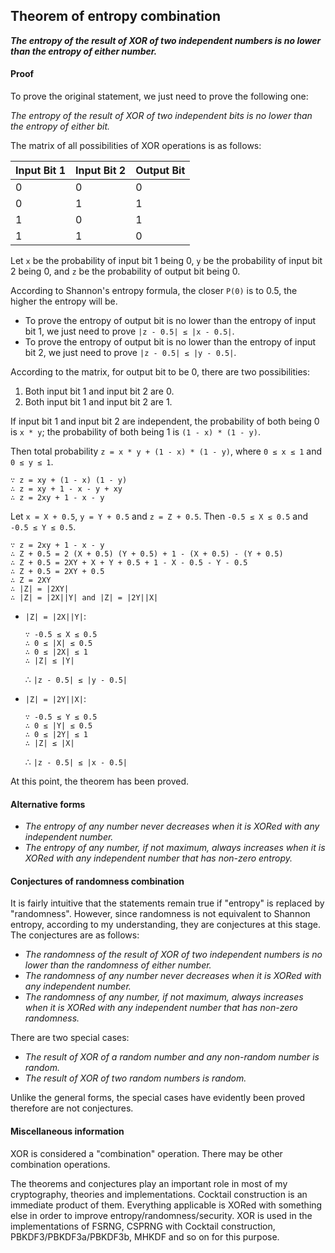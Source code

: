 ## Theorem of entropy combination

***The entropy of the result of XOR of two independent numbers is no lower than the entropy of either number.***

#### Proof

To prove the original statement, we just need to prove the following one:

*The entropy of the result of XOR of two independent bits is no lower than the entropy of either bit.*

The matrix of all possibilities of XOR operations is as follows:

|Input Bit 1|Input Bit 2|Output Bit|
|-----------|-----------|----------|
|0          |0          |0         |
|0          |1          |1         |
|1          |0          |1         |
|1          |1          |0         |

Let `x` be the probability of input bit 1 being 0, `y` be the probability of input bit 2 being 0, and `z` be the probability of output bit being 0.

According to Shannon's entropy formula, the closer `P(0)` is to 0.5, the higher the entropy will be.

- To prove the entropy of output bit is no lower than the entropy of input bit 1, we just need to prove `|z - 0.5| ≤ |x - 0.5|`.
- To prove the entropy of output bit is no lower than the entropy of input bit 2, we just need to prove `|z - 0.5| ≤ |y - 0.5|`.

According to the matrix, for output bit to be 0, there are two possibilities:

1. Both input bit 1 and input bit 2 are 0.
2. Both input bit 1 and input bit 2 are 1.

If input bit 1 and input bit 2 are independent, the probability of both being 0 is `x * y`; the probability of both being 1 is `(1 - x) * (1 - y)`.

Then total probability `z = x * y + (1 - x) * (1 - y)`, where `0 ≤ x ≤ 1` and `0 ≤ y ≤ 1`.

```
∵ z = xy + (1 - x) (1 - y)
∴ z = xy + 1 - x - y + xy
∴ z = 2xy + 1 - x - y
```

Let `x = X + 0.5`, `y = Y + 0.5` and `z = Z + 0.5`. Then `-0.5 ≤ X ≤ 0.5` and `-0.5 ≤ Y ≤ 0.5`.

```
∵ z = 2xy + 1 - x - y
∴ Z + 0.5 = 2 (X + 0.5) (Y + 0.5) + 1 - (X + 0.5) - (Y + 0.5)
∴ Z + 0.5 = 2XY + X + Y + 0.5 + 1 - X - 0.5 - Y - 0.5
∴ Z + 0.5 = 2XY + 0.5
∴ Z = 2XY
∴ |Z| = |2XY|
∴ |Z| = |2X||Y| and |Z| = |2Y||X|
```

- `|Z| = |2X||Y|`:
	```
	∵ -0.5 ≤ X ≤ 0.5
	∴ 0 ≤ |X| ≤ 0.5
	∴ 0 ≤ |2X| ≤ 1
	∴ |Z| ≤ |Y|
	```
	∴ `|z - 0.5| ≤ |y - 0.5|`

- `|Z| = |2Y||X|`:
	```
	∵ -0.5 ≤ Y ≤ 0.5
	∴ 0 ≤ |Y| ≤ 0.5
	∴ 0 ≤ |2Y| ≤ 1
	∴ |Z| ≤ |X|
	```
	∴ `|z - 0.5| ≤ |x - 0.5|`

At this point, the theorem has been proved.

#### Alternative forms

- *The entropy of any number never decreases when it is XORed with any independent number.*
- *The entropy of any number, if not maximum, always increases when it is XORed with any independent number that has non-zero entropy.*

#### Conjectures of randomness combination

It is fairly intuitive that the statements remain true if "entropy" is replaced by "randomness". However, since randomness is not equivalent to Shannon entropy, according to my understanding, they are conjectures at this stage. The conjectures are as follows:

- *The randomness of the result of XOR of two independent numbers is no lower than the randomness of either number.*
- *The randomness of any number never decreases when it is XORed with any independent number.*
- *The randomness of any number, if not maximum, always increases when it is XORed with any independent number that has non-zero randomness.*

There are two special cases:

- *The result of XOR of a random number and any non-random number is random.*
- *The result of XOR of two random numbers is random.*

Unlike the general forms, the special cases have evidently been proved therefore are not conjectures.

#### Miscellaneous information

XOR is considered a "combination" operation. There may be other combination operations.

The theorems and conjectures play an important role in most of my cryptography, theories and implementations. Cocktail construction is an immediate product of them. Everything applicable is XORed with something else in order to improve entropy/randomness/security. XOR is used in the implementations of FSRNG, CSPRNG with Cocktail construction, PBKDF3/PBKDF3a/PBKDF3b, MHKDF and so on for this purpose.
